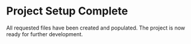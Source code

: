 # Project Setup Complete

All requested files have been created and populated. The project is now ready for further development.
